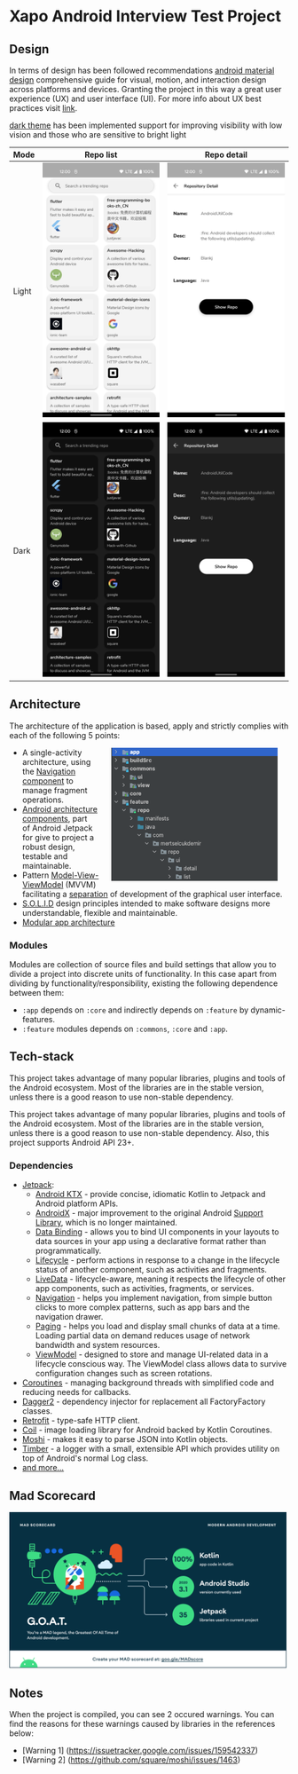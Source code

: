 # Xapo Android Interview Test Project


## Design

In terms of design has been followed recommendations [android material design](https://developer.android.com/guide/topics/ui/look-and-feel) comprehensive guide for visual, motion, and interaction design across platforms and devices. Granting the project in this way a great user experience (UX) and user interface (UI). For more info about UX best practices visit [link](https://developer.android.com/topic/google-play-instant/best-practices/apps).

[dark theme](https://developer.android.com/guide/topics/ui/look-and-feel/darktheme) has been implemented support for improving visibility with low vision and those who are sensitive to bright light

| Mode  | Repo list                                                                | Repo detail                                                               |
|-------|--------------------------------------------------------------------------|---------------------------------------------------------------------------|
| Light | <img src="previews/repo_list_default.png" width="250">                   | <img src="previews/repo_detail_default.png" width="250">                  |
| Dark  | <img src="previews/repo_list_night.png" width="250">                     | <img src="previews/repo_detail_night.png" width="250">                    |

## Architecture

The architecture of the application is based, apply and strictly complies with each of the following 5 points:

<img src="previews/app_architecture.png" width="300" align="right" hspace="20">

-   A single-activity architecture, using the [Navigation component](https://developer.android.com/guide/navigation/navigation-getting-started) to manage fragment operations.
-   [Android architecture components](https://developer.android.com/topic/libraries/architecture/), part of Android Jetpack for give to project a robust design, testable and maintainable.
-   Pattern [Model-View-ViewModel](https://en.wikipedia.org/wiki/Model%E2%80%93view%E2%80%93viewmodel) (MVVM) facilitating a [separation](https://en.wikipedia.org/wiki/Separation_of_concerns) of development of the graphical user interface.
-   [S.O.L.I.D](https://en.wikipedia.org/wiki/SOLID) design principles intended to make software designs more understandable, flexible and maintainable.
-   [Modular app architecture](https://proandroiddev.com/build-a-modular-android-app-architecture-25342d99de82)

### Modules

Modules are collection of source files and build settings that allow you to divide a project into discrete units of functionality. In this case apart from dividing by functionality/responsibility, existing the following dependence between them:

-   `:app` depends on `:core` and indirectly depends on `:feature` by dynamic-features.
-   `:feature` modules depends on `:commons`, `:core` and `:app`.

## Tech-stack

This project takes advantage of many popular libraries, plugins and tools of the Android ecosystem. Most of the libraries are in the stable version, unless there is a good reason to use non-stable dependency.

This project takes advantage of many popular libraries, plugins and tools of the Android ecosystem. Most of the libraries are in the stable version, unless there is a good reason to use non-stable dependency. Also, this project supports Android API 23+.

### Dependencies

-   [Jetpack](https://developer.android.com/jetpack):
    -   [Android KTX](https://developer.android.com/kotlin/ktx.html) - provide concise, idiomatic Kotlin to Jetpack and Android platform APIs.
    -   [AndroidX](https://developer.android.com/jetpack/androidx) - major improvement to the original Android [Support Library](https://developer.android.com/topic/libraries/support-library/index), which is no longer maintained.
    -   [Data Binding](https://developer.android.com/topic/libraries/data-binding/) - allows you to bind UI components in your layouts to data sources in your app using a declarative format rather than programmatically.
    -   [Lifecycle](https://developer.android.com/topic/libraries/architecture/lifecycle) - perform actions in response to a change in the lifecycle status of another component, such as activities and fragments.
    -   [LiveData](https://developer.android.com/topic/libraries/architecture/livedata) - lifecycle-aware, meaning it respects the lifecycle of other app components, such as activities, fragments, or services.
    -   [Navigation](https://developer.android.com/guide/navigation/) - helps you implement navigation, from simple button clicks to more complex patterns, such as app bars and the navigation drawer.
    -   [Paging](https://developer.android.com/topic/libraries/architecture/paging/) - helps you load and display small chunks of data at a time. Loading partial data on demand reduces usage of network bandwidth and system resources.
    -   [ViewModel](https://developer.android.com/topic/libraries/architecture/viewmodel) - designed to store and manage UI-related data in a lifecycle conscious way. The ViewModel class allows data to survive configuration changes such as screen rotations.
-   [Coroutines](https://kotlinlang.org/docs/reference/coroutines-overview.html) - managing background threads with simplified code and reducing needs for callbacks.
-   [Dagger2](https://dagger.dev/) - dependency injector for replacement all FactoryFactory classes.
-   [Retrofit](https://square.github.io/retrofit/) - type-safe HTTP client.
-   [Coil](https://github.com/coil-kt/coil) - image loading library for Android backed by Kotlin Coroutines.
-   [Moshi](https://github.com/square/moshi) - makes it easy to parse JSON into Kotlin objects.
-   [Timber](https://github.com/JakeWharton/timber) - a logger with a small, extensible API which provides utility on top of Android's normal Log class.
-   [and more...](https://github.com/xapo-android-interviews/test-project-mertselcukdemir/blob/develop/buildSrc/src/main/kotlin/dependencies/Dependencies.kt)

## Mad Scorecard

<img src="previews/madscorecardsummary.png" width="500">

## Notes
When the project is compiled, you can see 2 occured warnings. You can find the reasons for these warnings caused by libraries in the references below:


-   [Warning 1] (https://issuetracker.google.com/issues/159542337)
-   [Warning 2] (https://github.com/square/moshi/issues/1463)